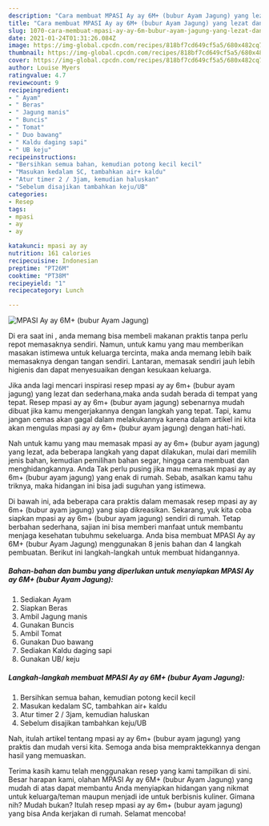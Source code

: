 ```yaml
---
description: "Cara membuat MPASI Ay ay 6M+ (bubur Ayam Jagung) yang lezat dan Mudah Dibuat"
title: "Cara membuat MPASI Ay ay 6M+ (bubur Ayam Jagung) yang lezat dan Mudah Dibuat"
slug: 1070-cara-membuat-mpasi-ay-ay-6m-bubur-ayam-jagung-yang-lezat-dan-mudah-dibuat
date: 2021-01-24T01:31:26.084Z
image: https://img-global.cpcdn.com/recipes/818bf7cd649cf5a5/680x482cq70/mpasi-ay-ay-6m-bubur-ayam-jagung-foto-resep-utama.jpg
thumbnail: https://img-global.cpcdn.com/recipes/818bf7cd649cf5a5/680x482cq70/mpasi-ay-ay-6m-bubur-ayam-jagung-foto-resep-utama.jpg
cover: https://img-global.cpcdn.com/recipes/818bf7cd649cf5a5/680x482cq70/mpasi-ay-ay-6m-bubur-ayam-jagung-foto-resep-utama.jpg
author: Louise Myers
ratingvalue: 4.7
reviewcount: 9
recipeingredient:
- " Ayam"
- " Beras"
- " Jagung manis"
- " Buncis"
- " Tomat"
- " Duo bawang"
- " Kaldu daging sapi"
- " UB keju"
recipeinstructions:
- "Bersihkan semua bahan, kemudian potong kecil kecil"
- "Masukan kedalam SC, tambahkan air+ kaldu"
- "Atur timer 2 / 3jam, kemudian haluskan"
- "Sebelum disajikan tambahkan keju/UB"
categories:
- Resep
tags:
- mpasi
- ay
- ay

katakunci: mpasi ay ay 
nutrition: 161 calories
recipecuisine: Indonesian
preptime: "PT26M"
cooktime: "PT38M"
recipeyield: "1"
recipecategory: Lunch

---
```



![MPASI Ay ay 6M+ (bubur Ayam Jagung)](https://img-global.cpcdn.com/recipes/818bf7cd649cf5a5/680x482cq70/mpasi-ay-ay-6m-bubur-ayam-jagung-foto-resep-utama.jpg)

Di era  saat ini , anda memang bisa membeli makanan praktis tanpa perlu repot memasaknya sendiri. Namun, untuk kamu yang mau memberikan masakan istimewa untuk keluarga tercinta, maka anda memang lebih baik memasaknya dengan tangan sendiri. Lantaran, memasak sendiri jauh lebih higienis dan dapat menyesuaikan dengan kesukaan keluarga.

Jika anda lagi mencari inspirasi resep mpasi ay ay 6m+ (bubur ayam jagung) yang lezat dan sederhana,maka anda sudah berada di tempat yang tepat. Resep mpasi ay ay 6m+ (bubur ayam jagung)  sebenarnya mudah dibuat jika kamu mengerjakannya dengan langkah yang tepat. Tapi, kamu jangan cemas akan gagal dalam melakukannya 
karena dalam artikel ini kita akan mengulas mpasi ay ay 6m+ (bubur ayam jagung) dengan hati-hati.  



Nah untuk kamu yang mau memasak mpasi ay ay 6m+ (bubur ayam jagung) yang lezat, ada beberapa langkah yang dapat dilakukan, mulai dari memilih jenis bahan, kemudian pemilihan bahan segar, hingga cara membuat dan menghidangkannya. Anda Tak perlu pusing jika mau memasak mpasi ay ay 6m+ (bubur ayam jagung) yang enak di rumah. Sebab, asalkan kamu  tahu triknya, maka hidangan ini bisa jadi suguhan yang istimewa.

Di bawah ini, ada beberapa cara praktis  dalam memasak resep mpasi ay ay 6m+ (bubur ayam jagung) yang siap dikreasikan. Sekarang, yuk kita coba siapkan mpasi ay ay 6m+ (bubur ayam jagung) sendiri di rumah. Tetap berbahan sederhana, sajian ini bisa memberi manfaat untuk membantu menjaga kesehatan tubuhmu sekeluarga. Anda bisa membuat MPASI Ay ay 6M+ (bubur Ayam Jagung) menggunakan 8 jenis bahan dan 4 langkah pembuatan. Berikut ini langkah-langkah untuk membuat hidangannya.

<!--inarticleads1-->

##### Bahan-bahan dan bumbu yang diperlukan untuk menyiapkan MPASI Ay ay 6M+ (bubur Ayam Jagung):

1. Sediakan  Ayam
1. Siapkan  Beras
1. Ambil  Jagung manis
1. Gunakan  Buncis
1. Ambil  Tomat
1. Gunakan  Duo bawang
1. Sediakan  Kaldu daging sapi
1. Gunakan  UB/ keju




<!--inarticleads2-->

##### Langkah-langkah membuat MPASI Ay ay 6M+ (bubur Ayam Jagung):

1. Bersihkan semua bahan, kemudian potong kecil kecil
1. Masukan kedalam SC, tambahkan air+ kaldu
1. Atur timer 2 / 3jam, kemudian haluskan
1. Sebelum disajikan tambahkan keju/UB




Nah, itulah artikel tentang  mpasi ay ay 6m+ (bubur ayam jagung)  yang praktis dan mudah versi kita. Semoga anda bisa mempraktekkannya dengan hasil yang memuaskan. 

Terima kasih kamu telah menggunakan resep yang kami tampilkan di sini. Besar harapan kami, olahan  MPASI Ay ay 6M+ (bubur Ayam Jagung) yang mudah di atas dapat membantu Anda menyiapkan hidangan yang nikmat untuk keluarga/teman maupun menjadi ide untuk berbisnis kuliner. Gimana nih? Mudah bukan? Itulah resep mpasi ay ay 6m+ (bubur ayam jagung) yang bisa Anda kerjakan di rumah. Selamat mencoba!

